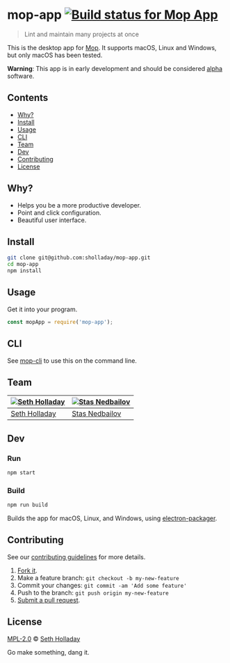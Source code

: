 # mop-app [![Build status for Mop App](https://img.shields.io/circleci/project/sholladay/mop-app/master.svg "Build Status")](https://circleci.com/gh/sholladay/mop-app "Builds")

> Lint and maintain many projects at once

This is the desktop app for [Mop](https://github.com/sholladay/mop-cli). It supports macOS, Linux and Windows, but only macOS has been tested.

**Warning**: This app is in early development and should be considered [alpha](https://en.wikipedia.org/wiki/Software_release_life_cycle#Stages_of_development) software.

## Contents

 - [Why?](#why)
 - [Install](#install)
 - [Usage](#usage)
 - [CLI](#cli)
 - [Team](#team)
 - [Dev](#dev)
 - [Contributing](#contributing)
 - [License](#license)

## Why?

 - Helps you be a more productive developer.
 - Point and click configuration.
 - Beautiful user interface.

## Install

```sh
git clone git@github.com:sholladay/mop-app.git
cd mop-app
npm install
```

## Usage

Get it into your program.

```js
const mopApp = require('mop-app');
```

## CLI

See [mop-cli](https://github.com/sholladay/mop-cli) to use this on the command line.

## Team

[![Seth Holladay](https://github.com/sholladay.png?size=100)](https://github.com/sholladay) | [![Stas Nedbailov](https://github.com/venikman.png?size=100)](https://github.com/venikman)
---|---
[Seth Holladay](https://seth-holladay.com) | [Stas Nedbailov](https://twitter.com/venik_man)

## Dev

### Run

```sh
npm start
```

### Build

```sh
npm run build
```

Builds the app for macOS, Linux, and Windows, using [electron-packager](https://github.com/electron-userland/electron-packager).

## Contributing

See our [contributing guidelines](https://github.com/sholladay/mop-app/blob/master/CONTRIBUTING.md "Guidelines for participating in this project") for more details.

1. [Fork it](https://github.com/sholladay/mop-app/fork).
2. Make a feature branch: `git checkout -b my-new-feature`
3. Commit your changes: `git commit -am 'Add some feature'`
4. Push to the branch: `git push origin my-new-feature`
5. [Submit a pull request](https://github.com/sholladay/mop-app/compare "Submit code to this project for review").

## License

[MPL-2.0](https://github.com/sholladay/mop-app/blob/master/LICENSE "License for mop-app") © [Seth Holladay](https://seth-holladay.com "Author of mop-app")

Go make something, dang it.
